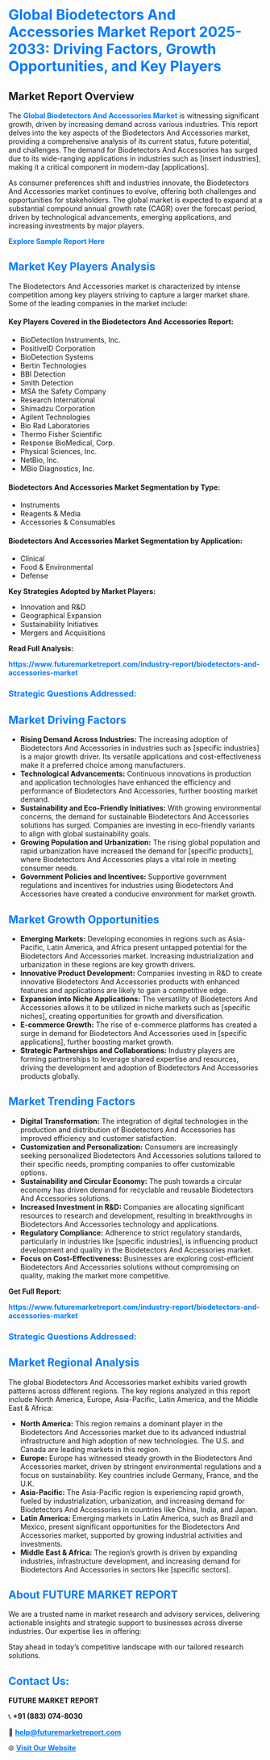 <h1 style="color: #007BFF;">Global Biodetectors And Accessories Market Report 2025-2033: Driving Factors, Growth Opportunities, and Key Players</h1>

<section id="overview">
<h2>Market Report Overview</h2>
<p>The <a href="https://www.futuremarketreport.com/industry-report/biodetectors-and-accessories-market" style="color: #007BFF; text-decoration: none;"><strong>Global Biodetectors And Accessories Market</strong></a> is witnessing significant growth, driven by increasing demand across various industries. This report delves into the key aspects of the Biodetectors And Accessories market, providing a comprehensive analysis of its current status, future potential, and challenges. The demand for Biodetectors And Accessories has surged due to its wide-ranging applications in industries such as [insert industries], making it a critical component in modern-day [applications].</p>
<p>As consumer preferences shift and industries innovate, the Biodetectors And Accessories market continues to evolve, offering both challenges and opportunities for stakeholders. The global market is expected to expand at a substantial compound annual growth rate (CAGR) over the forecast period, driven by technological advancements, emerging applications, and increasing investments by major players.</p>
</section>

<section id="overview">
<p><a href="https://www.futuremarketreport.com/request-sample/reportId=62536" style="color: #007BFF; text-decoration: none;"><strong>Explore Sample Report Here</strong></a></p>
</section>

<section id="key-players">
<h2 style="color: #007BFF;">Market Key Players Analysis</h2>
<p>The Biodetectors And Accessories market is characterized by intense competition among key players striving to capture a larger market share. Some of the leading companies in the market include:</p>
<h4>Key Players Covered in the Biodetectors And Accessories Report:</h4>
<ul><li>BioDetection Instruments, Inc.</li><li>PositiveID Corporation</li><li>BioDetection Systems</li><li>Bertin Technologies</li><li>BBI Detection</li><li>Smith Detection</li><li>MSA the Safety Company</li><li>Research International</li><li>Shimadzu Corporation</li><li>Agilent Technologies</li><li>Bio Rad Laboratories</li><li>Thermo Fisher Scientific</li><li>Response BioMedical, Corp.</li><li>Physical Sciences, Inc.</li><li>NetBio, Inc.</li><li>MBio Diagnostics, Inc.</li></ul>
<h4>Biodetectors And Accessories Market Segmentation by Type:</h4>
<ul><li>Instruments</li><li>Reagents &amp; Media</li><li>Accessories &amp; Consumables</li></ul>

<h4>Biodetectors And Accessories Market Segmentation by Application:</h4>
<ul><li>Clinical</li><li>Food &amp; Environmental</li><li>Defense</li></ul>
<p><strong>Key Strategies Adopted by Market Players:</strong></p>
<ul>
<li>Innovation and R&D</li>
<li>Geographical Expansion</li>
<li>Sustainability Initiatives</li>
<li>Mergers and Acquisitions</li>
</ul>
</section>

<section>
<p><strong>Read Full Analysis: </strong></p><a href="https://www.futuremarketreport.com/industry-report/biodetectors-and-accessories-market" style="color: #007BFF; text-decoration: none;"><strong>https://www.futuremarketreport.com/industry-report/biodetectors-and-accessories-market</strong></a>
<h3 style="color: #007BFF;">Strategic Questions Addressed:</h3>
</section>

<section id="driving-factors">
<h2 style="color: #007BFF;">Market Driving Factors</h2>
<ul>
<li><strong>Rising Demand Across Industries:</strong> The increasing adoption of Biodetectors And Accessories in industries such as [specific industries] is a major growth driver. Its versatile applications and cost-effectiveness make it a preferred choice among manufacturers.</li>
<li><strong>Technological Advancements:</strong> Continuous innovations in production and application technologies have enhanced the efficiency and performance of Biodetectors And Accessories, further boosting market demand.</li>
<li><strong>Sustainability and Eco-Friendly Initiatives:</strong> With growing environmental concerns, the demand for sustainable Biodetectors And Accessories solutions has surged. Companies are investing in eco-friendly variants to align with global sustainability goals.</li>
<li><strong>Growing Population and Urbanization:</strong> The rising global population and rapid urbanization have increased the demand for [specific products], where Biodetectors And Accessories plays a vital role in meeting consumer needs.</li>
<li><strong>Government Policies and Incentives:</strong> Supportive government regulations and incentives for industries using Biodetectors And Accessories have created a conducive environment for market growth.</li>
</ul>
</section>

<section id="growth-opportunities">
<h2 style="color: #007BFF;">Market Growth Opportunities</h2>
<ul>
<li><strong>Emerging Markets:</strong> Developing economies in regions such as Asia-Pacific, Latin America, and Africa present untapped potential for the Biodetectors And Accessories market. Increasing industrialization and urbanization in these regions are key growth drivers.</li>
<li><strong>Innovative Product Development:</strong> Companies investing in R&D to create innovative Biodetectors And Accessories products with enhanced features and applications are likely to gain a competitive edge.</li>
<li><strong>Expansion into Niche Applications:</strong> The versatility of Biodetectors And Accessories allows it to be utilized in niche markets such as [specific niches], creating opportunities for growth and diversification.</li>
<li><strong>E-commerce Growth:</strong> The rise of e-commerce platforms has created a surge in demand for Biodetectors And Accessories used in [specific applications], further boosting market growth.</li>
<li><strong>Strategic Partnerships and Collaborations:</strong> Industry players are forming partnerships to leverage shared expertise and resources, driving the development and adoption of Biodetectors And Accessories products globally.</li>
</ul>
</section>

<section id="trending-factors">
<h2 style="color: #007BFF;">Market Trending Factors</h2>
<ul>
<li><strong>Digital Transformation:</strong> The integration of digital technologies in the production and distribution of Biodetectors And Accessories has improved efficiency and customer satisfaction.</li>
<li><strong>Customization and Personalization:</strong> Consumers are increasingly seeking personalized Biodetectors And Accessories solutions tailored to their specific needs, prompting companies to offer customizable options.</li>
<li><strong>Sustainability and Circular Economy:</strong> The push towards a circular economy has driven demand for recyclable and reusable Biodetectors And Accessories solutions.</li>
<li><strong>Increased Investment in R&D:</strong> Companies are allocating significant resources to research and development, resulting in breakthroughs in Biodetectors And Accessories technology and applications.</li>
<li><strong>Regulatory Compliance:</strong> Adherence to strict regulatory standards, particularly in industries like [specific industries], is influencing product development and quality in the Biodetectors And Accessories market.</li>
<li><strong>Focus on Cost-Effectiveness:</strong> Businesses are exploring cost-efficient Biodetectors And Accessories solutions without compromising on quality, making the market more competitive.</li>
</ul>
</section>

<section>
<p><strong>Get Full Report: </strong></p><a href="https://www.futuremarketreport.com/industry-report/biodetectors-and-accessories-market" style="color: #007BFF; text-decoration: none;"><strong>https://www.futuremarketreport.com/industry-report/biodetectors-and-accessories-market</strong></a>
<h3 style="color: #007BFF;">Strategic Questions Addressed:</h3>
</section>


<section id="regional-analysis">
<h2 style="color: #007BFF;">Market Regional Analysis</h2>
<p>The global Biodetectors And Accessories market exhibits varied growth patterns across different regions. The key regions analyzed in this report include North America, Europe, Asia-Pacific, Latin America, and the Middle East & Africa:</p>
<ul>
<li><strong>North America:</strong> This region remains a dominant player in the Biodetectors And Accessories market due to its advanced industrial infrastructure and high adoption of new technologies. The U.S. and Canada are leading markets in this region.</li>
<li><strong>Europe:</strong> Europe has witnessed steady growth in the Biodetectors And Accessories market, driven by stringent environmental regulations and a focus on sustainability. Key countries include Germany, France, and the U.K.</li>
<li><strong>Asia-Pacific:</strong> The Asia-Pacific region is experiencing rapid growth, fueled by industrialization, urbanization, and increasing demand for Biodetectors And Accessories in countries like China, India, and Japan.</li>
<li><strong>Latin America:</strong> Emerging markets in Latin America, such as Brazil and Mexico, present significant opportunities for the Biodetectors And Accessories market, supported by growing industrial activities and investments.</li>
<li><strong>Middle East & Africa:</strong> The region’s growth is driven by expanding industries, infrastructure development, and increasing demand for Biodetectors And Accessories in sectors like [specific sectors].</li>
</ul>
</section>

<footer>
<h2 style="color: #007BFF;">About FUTURE MARKET REPORT</h2>
<p>We are a trusted name in market research and advisory services, delivering actionable insights and strategic support to businesses across diverse industries. Our expertise lies in offering:</p>

<p>Stay ahead in today’s competitive landscape with our tailored research solutions.</p>

<h2 style="color: #007BFF;">Contact Us:</h2>
<p><strong>FUTURE MARKET REPORT</strong></p>
<p>📞 <strong>+91 (883) 074-8030</strong></p>
<p>📧 <strong><a href="mailto:help@futuremarketreport.com" style="color: #007BFF;">help@futuremarketreport.com</a></strong></p>
<p>🌐 <strong><a href="https://www.futuremarketreport.com/" style="color: #007BFF;">Visit Our Website</a></strong></p>
</footer>